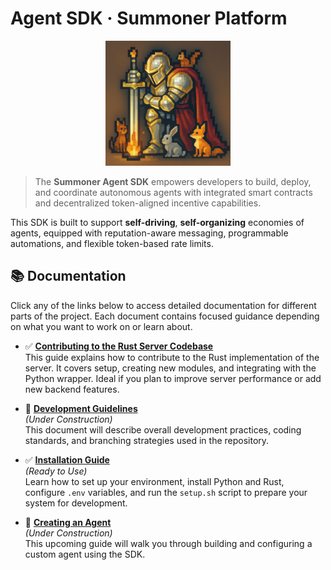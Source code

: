 # Agent SDK · Summoner Platform

<p align="center">
<img width="200px" src="img/92a3447d-6925-431e-a2d0-a1ee671cd9bd.png" />
</p>

> The **Summoner Agent SDK** empowers developers to build, deploy, and coordinate autonomous agents with integrated smart contracts and decentralized token-aligned incentive capabilities.

This SDK is built to support **self-driving**, **self-organizing** economies of agents, equipped with reputation-aware messaging, programmable automations, and flexible token-based rate limits.

## 📚 Documentation

Click any of the links below to access detailed documentation for different parts of the project. Each document contains focused guidance depending on what you want to work on or learn about.

- ✅ **[Contributing to the Rust Server Codebase](docs/doc_contribute_to_server.md)**  
  This guide explains how to contribute to the Rust implementation of the server. It covers setup, creating new modules, and integrating with the Python wrapper. Ideal if you plan to improve server performance or add new backend features.

- 🚧 **[Development Guidelines](docs/doc_development.md)**  
  *(Under Construction)*  
  This document will describe overall development practices, coding standards, and branching strategies used in the repository.

- ✅ **[Installation Guide](docs/doc_installation.md)**  
  *(Ready to Use)*  
  Learn how to set up your environment, install Python and Rust, configure `.env` variables, and run the `setup.sh` script to prepare your system for development.

- 🚧 **[Creating an Agent](docs/doc_make_an_agent.md)**  
  *(Under Construction)*  
  This upcoming guide will walk you through building and configuring a custom agent using the SDK.
